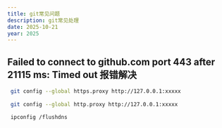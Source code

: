 ```yaml
---
title: git常见问题
description: git常见处理
date: 2025-10-21
year: 2025
---
```


## Failed to connect to github.com port 443 after 21115 ms: Timed out 报错解决
```bash
 git config --global https.proxy http://127.0.0.1:xxxxx
 
 git config --global http.proxy http://127.0.0.1:xxxxx

 ipconfig /flushdns
```
